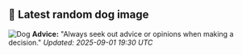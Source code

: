 ## 🐶 Latest random dog image
![Dog](https://images.dog.ceo/breeds/segugio-italian/n02090722_002.jpg)
**Advice:** "Always seek out advice or opinions when making a decision."
*Updated: 2025-09-01 19:30 UTC*
